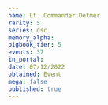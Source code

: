 ```yaml
---
name: Lt. Commander Detmer
rarity: 5
series: dsc
memory_alpha:
bigbook_tier: 5
events: 37
in_portal:
date: 07/12/2022
obtained: Event
mega: false
published: true
---
```



